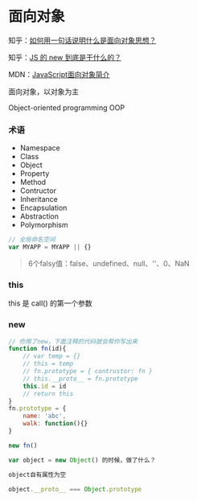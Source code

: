 # 面向对象

知乎：[如何用一句话说明什么是面向对象思想？](https://www.zhihu.com/question/19854505)

知乎：[JS 的 new 到底是干什么的？](https://zhuanlan.zhihu.com/p/23987456)

MDN：[JavaScript面向对象简介](https://developer.mozilla.org/zh-CN/docs/Web/JavaScript/Introduction_to_Object-Oriented_JavaScript)

面向对象，以对象为主

Object-oriented programming OOP

### 术语

* Namespace
* Class
* Object
* Property
* Method
* Contructor
* Inheritance
* Encapsulation
* Abstraction
* Polymorphism

```js
// 全局命名空间
var MYAPP = MYAPP || {}
```

> 6个falsy值：false、undefined、null、''、0、NaN

### this

this 是 call() 的第一个参数

### new

```js
// 你用了new，下面注释的代码就会帮你写出来
function fn(id){
    // var temp = {}
    // this = temp
    // fn.prototype = { contrustor: fn }
    // this.__proto__ = fn.prototype
    this.id = id
    // return this
}
fn.prototype = {
    name: 'abc',
    walk: function(){}
}

new fn()
```

```js
var object = new Object() 的时候，做了什么？

object自有属性为空

object.__proto__ === Object.prototype
```